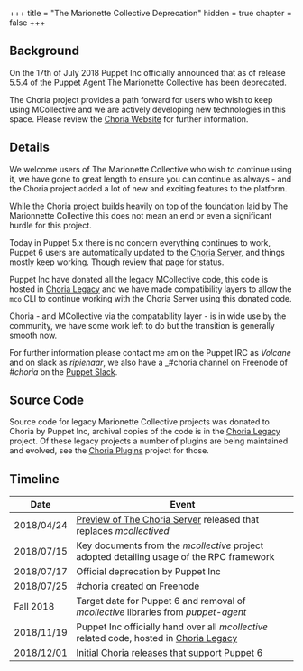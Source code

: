 +++
title = "The Marionette Collective Deprecation"
hidden = true
chapter = false
+++

## Background

On the 17th of July 2018 Puppet Inc officially announced that as of release 5.5.4 of the Puppet Agent The Marionette Collective has been deprecated.

The Choria project provides a path forward for users who wish to keep using MCollective and we are actively developing new technologies in this space.  Please review the [Choria Website](https://choria.io) for further information.

## Details

We welcome users of The Marionette Collective who wish to continue using it, we have gone to great length to ensure you can continue as always - and the Choria project added a lot of new and exciting features to the platform.

While the Choria project builds heavily on top of the foundation laid by The Marionnette Collective this does not mean an end or even a significant hurdle for this project.

Today in Puppet 5.x there is no concern everything continues to work, Puppet 6 users are automatically updated to the [Choria Server](/docs/configuration/choria_server/), and things mostly keep working.  Though review that page for status.

Puppet Inc have donated all the legacy MCollective code, this code is hosted in [Choria Legacy](https://github.com/choria-legacy) and we have made compatibility layers to allow the `mco` CLI to continue working with the Choria Server using this donated code.

Choria - and MCollective via the compatability layer - is in wide use by the community, we have some work left to do but the transition is generally smooth now.

For further information please contact me am on the Puppet IRC as _Volcane_ and on slack as _ripienaar_, we also have a _#choria channel on Freenode of _#choria_ on the [Puppet Slack](http://slack.puppet.com/).

## Source Code

Source code for legacy Marionette Collective projects was donated to Choria by Puppet Inc, archival copies of the code is in the [Choria Legacy](https://github.com/choria-legacy) project.  Of these legacy projects a number of plugins are being maintained and evolved, see the [Choria Plugins](https://github.com/choria-plugins/) project for those.

## Timeline

|Date|Event|
|----|-----|
|2018/04/24|[Preview of The Choria Server](/docs/configuration/choria_server/) released that replaces _mcollectived_|
|2018/07/15|Key documents from the _mcollective_ project adopted detailing usage of the RPC framework|
|2018/07/17|Official deprecation by Puppet Inc|
|2018/07/25|#choria created on Freenode|
|Fall 2018|Target date for Puppet 6 and removal of _mcollective_ libraries from _puppet-agent_|
|2018/11/19|Puppet Inc officially hand over all _mcollective_ related code, hosted in [Choria Legacy](https://github.com/choria-legacy)|
|2018/12/01|Initial Choria releases that support Puppet 6|
